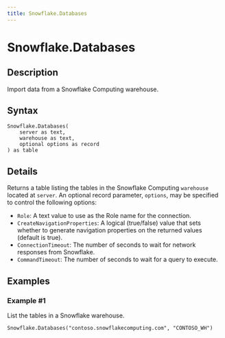 ```yaml
---
title: Snowflake.Databases
---
```


# Snowflake.Databases


## Description

Import data from a Snowflake Computing warehouse.


## Syntax

```powerquery
Snowflake.Databases(
    server as text,
    warehouse as text,
    optional options as record
) as table
```


## Details

Returns a table listing the tables in the Snowflake Computing <code>warehouse</code> located at <code>server</code>. An optional record parameter, <code>options</code>, may be specified to control the following options:<ul><li><code>Role</code>: A text value to use as the Role name for the connection.</li><li><code>CreateNavigationProperties</code>: A logical (true/false) value that sets whether to generate navigation properties on the returned values (default is true).</li><li><code>ConnectionTimeout</code>: The number of seconds to wait for network responses from Snowflake.</li><li><code>CommandTimeout</code>: The number of seconds to wait for a query to execute.</li></ul>    


## Examples

### Example #1 
List the tables in a Snowflake warehouse.
```powerquery
Snowflake.Databases("contoso.snowflakecomputing.com", "CONTOSO_WH")
```



